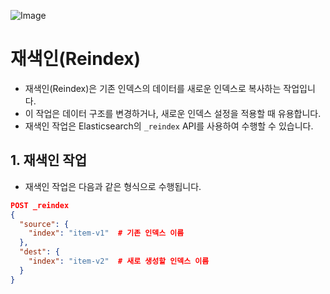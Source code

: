 ![Image](https://github.com/user-attachments/assets/c4318983-db7b-4768-a789-7c33a3fbf220)

# 재색인(Reindex)
- 재색인(Reindex)은 기존 인덱스의 데이터를 새로운 인덱스로 복사하는 작업입니다.
- 이 작업은 데이터 구조를 변경하거나, 새로운 인덱스 설정을 적용할 때 유용합니다.
- 재색인 작업은 Elasticsearch의 `_reindex` API를 사용하여 수행할 수 있습니다.

## 1. 재색인 작업
- 재색인 작업은 다음과 같은 형식으로 수행됩니다.
```json
POST _reindex
{
  "source": {
    "index": "item-v1"  # 기존 인덱스 이름
  },
  "dest": {
    "index": "item-v2"  # 새로 생성할 인덱스 이름
  }
}
```
